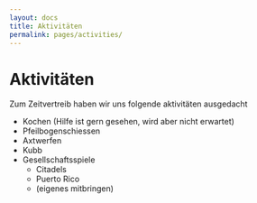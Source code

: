 ```yaml
---
layout: docs
title: Aktivitäten
permalink: pages/activities/
---
```


# Aktivitäten

Zum Zeitvertreib haben wir uns folgende aktivitäten ausgedacht

* Kochen (Hilfe ist gern gesehen, wird aber nicht erwartet)
* Pfeilbogenschiessen
* Axtwerfen
* Kubb
* Gesellschaftsspiele
  * Citadels
  * Puerto Rico
  * (eigenes mitbringen)
